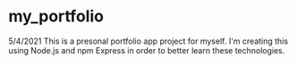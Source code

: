 # my_portfolio
5/4/2021
This is a presonal portfolio app project for myself. I'm creating this using Node.js and npm Express in order to better learn these technologies. 
